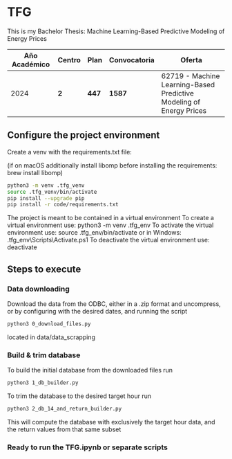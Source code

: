 # TFG

This is my Bachelor Thesis: Machine Learning-Based Predictive Modeling of Energy Prices

| Año Académico | Centro      | Plan          | Convocatoria   | Oferta                                                              |
| --------------- | ----------- | ------------- | -------------- | ------------------------------------------------------------------- |
| 2024            | **2** | **447** | **1587** | 62719 - Machine Learning-Based Predictive Modeling of Energy Prices |

## Configure the project environment

Create a venv with the requirements.txt file:

(if on macOS additionally install libomp before installing the requirements: brew install libomp)

```bash
python3 -m venv .tfg_venv
source .tfg_venv/bin/activate
pip install --upgrade pip
pip install -r code/requirements.txt
```

The project is meant to be contained in a virtual environment
To create a virtual environment use: python3 -m venv .tfg_env
To activate the virtual environment use: source .tfg_env/bin/activate
    or in Windows: .tfg_env\Scripts\Activate.ps1
To deactivate the virtual environment use: deactivate

## Steps to execute

### Data downloading

Download the data from the ODBC, either in a .zip format and uncompress, or by configuring with the desired dates, and running the script

```bash
python3 0_download_files.py
```

located in data/data_scrapping

### Build & trim database

To build the initial database from the downloaded files run

```bash
python3 1_db_builder.py
```

To trim the database to the desired target hour run

```bash
python3 2_db_14_and_return_builder.py
```

This will compute the database with exclusively the target hour data, and the return values from that same subset

### Ready to run the TFG.ipynb or separate scripts
